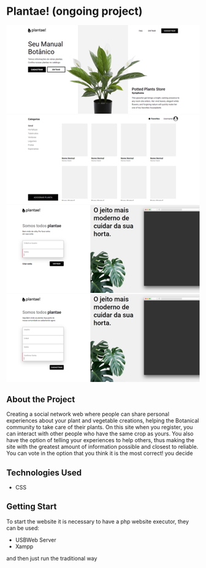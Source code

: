 # Plantae! (ongoing project)
![home](https://github.com/christianlopessouza/plantae-v2/blob/main/prints/home.PNG?raw=true)
![feed](https://github.com/christianlopessouza/plantae-v2/blob/main/prints/feed.PNG?raw=true)
![login](https://github.com/christianlopessouza/plantae-v2/blob/main/prints/login.PNG?raw=true)
![register](https://github.com/christianlopessouza/plantae-v2/blob/main/prints/register.PNG?raw=true)



## About the Project
Creating a social network web where people can share
personal experiences about your plant and vegetable creations, helping
the Botanical community to take care of their plants. On this site when you register, you can interact with other people who have the same crop as yours. You also have the option of telling your experiences to help others, thus making the site with the greatest amount of information possible and closest to reliable.
You can vote in the option that you think it is the most correct! you decide

## Technologies Used
- CSS 

## Getting Start
To start the website it is necessary to have a php website executor, they can be used:

- USBWeb Server
- Xampp

and then just run the traditional way

